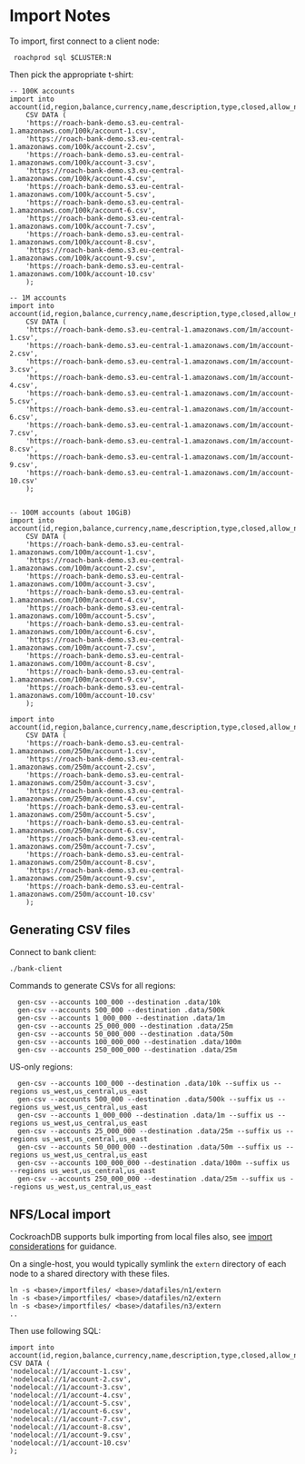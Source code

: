# Import Notes

To import, first connect to a client node:

     roachprod sql $CLUSTER:N

Then pick the appropriate t-shirt:

    -- 100K accounts
    import into account(id,region,balance,currency,name,description,type,closed,allow_negative,updated)
        CSV DATA (
        'https://roach-bank-demo.s3.eu-central-1.amazonaws.com/100k/account-1.csv',
        'https://roach-bank-demo.s3.eu-central-1.amazonaws.com/100k/account-2.csv',
        'https://roach-bank-demo.s3.eu-central-1.amazonaws.com/100k/account-3.csv',
        'https://roach-bank-demo.s3.eu-central-1.amazonaws.com/100k/account-4.csv',
        'https://roach-bank-demo.s3.eu-central-1.amazonaws.com/100k/account-5.csv',
        'https://roach-bank-demo.s3.eu-central-1.amazonaws.com/100k/account-6.csv',
        'https://roach-bank-demo.s3.eu-central-1.amazonaws.com/100k/account-7.csv',
        'https://roach-bank-demo.s3.eu-central-1.amazonaws.com/100k/account-8.csv',
        'https://roach-bank-demo.s3.eu-central-1.amazonaws.com/100k/account-9.csv',
        'https://roach-bank-demo.s3.eu-central-1.amazonaws.com/100k/account-10.csv'
        );
    
    -- 1M accounts
    import into account(id,region,balance,currency,name,description,type,closed,allow_negative,updated)
        CSV DATA (
        'https://roach-bank-demo.s3.eu-central-1.amazonaws.com/1m/account-1.csv',
        'https://roach-bank-demo.s3.eu-central-1.amazonaws.com/1m/account-2.csv',
        'https://roach-bank-demo.s3.eu-central-1.amazonaws.com/1m/account-3.csv',
        'https://roach-bank-demo.s3.eu-central-1.amazonaws.com/1m/account-4.csv',
        'https://roach-bank-demo.s3.eu-central-1.amazonaws.com/1m/account-5.csv',
        'https://roach-bank-demo.s3.eu-central-1.amazonaws.com/1m/account-6.csv',
        'https://roach-bank-demo.s3.eu-central-1.amazonaws.com/1m/account-7.csv',
        'https://roach-bank-demo.s3.eu-central-1.amazonaws.com/1m/account-8.csv',
        'https://roach-bank-demo.s3.eu-central-1.amazonaws.com/1m/account-9.csv',
        'https://roach-bank-demo.s3.eu-central-1.amazonaws.com/1m/account-10.csv'
        );
    
    
    -- 100M accounts (about 10GiB)
    import into account(id,region,balance,currency,name,description,type,closed,allow_negative,updated)
        CSV DATA (
        'https://roach-bank-demo.s3.eu-central-1.amazonaws.com/100m/account-1.csv',
        'https://roach-bank-demo.s3.eu-central-1.amazonaws.com/100m/account-2.csv',
        'https://roach-bank-demo.s3.eu-central-1.amazonaws.com/100m/account-3.csv',
        'https://roach-bank-demo.s3.eu-central-1.amazonaws.com/100m/account-4.csv',
        'https://roach-bank-demo.s3.eu-central-1.amazonaws.com/100m/account-5.csv',
        'https://roach-bank-demo.s3.eu-central-1.amazonaws.com/100m/account-6.csv',
        'https://roach-bank-demo.s3.eu-central-1.amazonaws.com/100m/account-7.csv',
        'https://roach-bank-demo.s3.eu-central-1.amazonaws.com/100m/account-8.csv',
        'https://roach-bank-demo.s3.eu-central-1.amazonaws.com/100m/account-9.csv',
        'https://roach-bank-demo.s3.eu-central-1.amazonaws.com/100m/account-10.csv'
        );
    
    import into account(id,region,balance,currency,name,description,type,closed,allow_negative,updated)
        CSV DATA (
        'https://roach-bank-demo.s3.eu-central-1.amazonaws.com/250m/account-1.csv',
        'https://roach-bank-demo.s3.eu-central-1.amazonaws.com/250m/account-2.csv',
        'https://roach-bank-demo.s3.eu-central-1.amazonaws.com/250m/account-3.csv',
        'https://roach-bank-demo.s3.eu-central-1.amazonaws.com/250m/account-4.csv',
        'https://roach-bank-demo.s3.eu-central-1.amazonaws.com/250m/account-5.csv',
        'https://roach-bank-demo.s3.eu-central-1.amazonaws.com/250m/account-6.csv',
        'https://roach-bank-demo.s3.eu-central-1.amazonaws.com/250m/account-7.csv',
        'https://roach-bank-demo.s3.eu-central-1.amazonaws.com/250m/account-8.csv',
        'https://roach-bank-demo.s3.eu-central-1.amazonaws.com/250m/account-9.csv',
        'https://roach-bank-demo.s3.eu-central-1.amazonaws.com/250m/account-10.csv'
        );


## Generating CSV files

Connect to bank client:

    ./bank-client

Commands to generate CSVs for all regions:

      gen-csv --accounts 100_000 --destination .data/10k
      gen-csv --accounts 500_000 --destination .data/500k
      gen-csv --accounts 1_000_000 --destination .data/1m
      gen-csv --accounts 25_000_000 --destination .data/25m
      gen-csv --accounts 50_000_000 --destination .data/50m
      gen-csv --accounts 100_000_000 --destination .data/100m
      gen-csv --accounts 250_000_000 --destination .data/25m

US-only regions:

      gen-csv --accounts 100_000 --destination .data/10k --suffix us --regions us_west,us_central,us_east
      gen-csv --accounts 500_000 --destination .data/500k --suffix us --regions us_west,us_central,us_east
      gen-csv --accounts 1_000_000 --destination .data/1m --suffix us --regions us_west,us_central,us_east
      gen-csv --accounts 25_000_000 --destination .data/25m --suffix us --regions us_west,us_central,us_east
      gen-csv --accounts 50_000_000 --destination .data/50m --suffix us --regions us_west,us_central,us_east
      gen-csv --accounts 100_000_000 --destination .data/100m --suffix us --regions us_west,us_central,us_east
      gen-csv --accounts 250_000_000 --destination .data/25m --suffix us --regions us_west,us_central,us_east

## NFS/Local import
              
CockroachDB supports bulk importing from local files also, see 
[import considerations](https://www.cockroachlabs.com/docs/v20.2/use-cloud-storage-for-bulk-operations.html#considerations) 
for guidance.

On a single-host, you would typically symlink the `extern` directory of each node to a shared directory 
with these files.

    ln -s <base>/importfiles/ <base>/datafiles/n1/extern
    ln -s <base>/importfiles/ <base>/datafiles/n2/extern
    ln -s <base>/importfiles/ <base>/datafiles/n3/extern
    ..

Then use following SQL:

    import into account(id,region,balance,currency,name,description,type,closed,allow_negative,updated)
    CSV DATA (
    'nodelocal://1/account-1.csv',
    'nodelocal://1/account-2.csv',
    'nodelocal://1/account-3.csv',
    'nodelocal://1/account-4.csv',
    'nodelocal://1/account-5.csv',
    'nodelocal://1/account-6.csv',
    'nodelocal://1/account-7.csv',
    'nodelocal://1/account-8.csv',
    'nodelocal://1/account-9.csv',
    'nodelocal://1/account-10.csv'
    );
